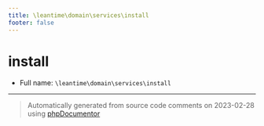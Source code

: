 ```yaml
---
title: \leantime\domain\services\install
footer: false
---
```


# install





* Full name: `\leantime\domain\services\install`





---
> Automatically generated from source code comments on 2023-02-28 using [phpDocumentor](http://www.phpdoc.org/)
